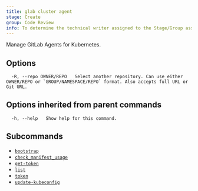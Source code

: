 ```yaml
---
title: glab cluster agent
stage: Create
group: Code Review
info: To determine the technical writer assigned to the Stage/Group associated with this page, see https://about.gitlab.com/handbook/product/ux/technical-writing/#assignments
---
```


<!--
This documentation is auto generated by a script.
Please do not edit this file directly. Run `make gen-docs` instead.
-->

Manage GitLab Agents for Kubernetes.

## Options

```plaintext
  -R, --repo OWNER/REPO   Select another repository. Can use either OWNER/REPO or `GROUP/NAMESPACE/REPO` format. Also accepts full URL or Git URL.
```

## Options inherited from parent commands

```plaintext
  -h, --help   Show help for this command.
```

## Subcommands

- [`bootstrap`](bootstrap.md)
- [`check_manifest_usage`](check_manifest_usage.md)
- [`get-token`](get-token.md)
- [`list`](list.md)
- [`token`](token/_index.md)
- [`update-kubeconfig`](update-kubeconfig.md)
